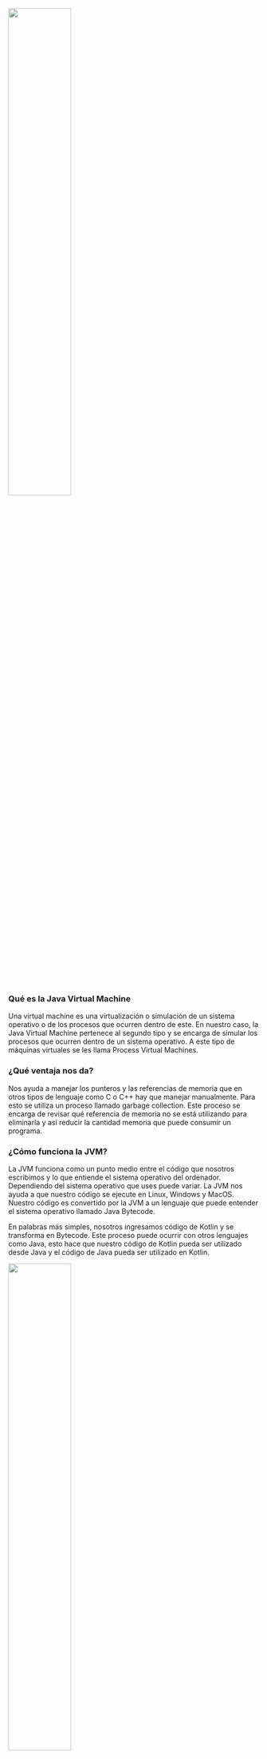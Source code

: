 
<img src="./static/images/kotlin.png" style="width:50%;"/>

### Qué es la Java Virtual Machine

Una virtual machine es una virtualización o simulación de un sistema operativo o de los procesos que ocurren dentro de este. En nuestro caso, la Java Virtual Machine pertenece al segundo tipo y se encarga de simular los procesos que ocurren dentro de un sistema operativo. A este tipo de máquinas virtuales se les llama Process Virtual Machines.

### ¿Qué ventaja nos da?

Nos ayuda a manejar los punteros y las referencias de memoria que en otros tipos de lenguaje como C o C++ hay que manejar manualmente. Para esto se utiliza un proceso llamado garbage collection. Este proceso se encarga de revisar qué referencia de memoria no se está utilizando para eliminarla y así reducir la cantidad memoria que puede consumir un programa.

### ¿Cómo funciona la JVM?

La JVM funciona como un punto medio entre el código que nosotros escribimos y lo que entiende el sistema operativo del ordenador. Dependiendo del sistema operativo que uses puede variar. La JVM nos ayuda a que nuestro código se ejecute en Linux, Windows y MacOS. Nuestro código es convertido por la JVM a un lenguaje que puede entender el sistema operativo llamado Java Bytecode.

En palabras más simples, nosotros ingresamos código de Kotlin y se transforma en Bytecode. Este proceso puede ocurrir con otros lenguajes como Java, esto hace que nuestro código de Kotlin pueda ser utilizado desde Java y el código de Java pueda ser utilizado en Kotlin.


<img src="./static/images/kotlin_924.png" style="width:50%;margin-left: auto; margin-right: auto"/>



### Carpetas y ficheros a la izquierda

SI inician con un ** punto “.” **, guardan información de nuestro proyecto.

* “gradle” es un sistema de compilacion de Android
* "build" carpeta que almacena el codigo compilado por gradle
* "src" carpeta más importante donde se encuentra nuestro codigo
* _‘main.kt’ _ fichero que sirve como punto de entrada para el desarrollo de nuestra app
* "test" carpeta de tests necesarios para la app
* _‘build.gradle.kts’ _ fichero que contiene la configuración de como funciona el proyecto, versiones, dependencias, etc.
* _‘gradle.properties’ _ fichero que permite declarar propiedades del proyecto
* ’seetings.gradle.kts’ fichero para especificar propiedades del proyecto


### Variables en Kotlin

var = valores que pueden cambiar
val = valores que no pueden cambiar
const val = valores que no deben camiar nunca, se declaran fuera de las funciones

Declarar variables

{var/val/const val} {nombreVariable} : {Tipo de dato (opcional)} = {valor}


```java
const val PI = 3.1415 //constante

fun main(args: Array<String>) {
    println("Hello World!")
    var optionA = 80 //variable mutable
    println( "numero: "+optionA)
    optionA = 50
    println( "numero cambiado: "+  optionA )

    val name = "susana" //variable inmutable
    println("name: "+ name )
    println("pi"+PI)

```

### Modificadores y tipos de datos en Kotlin

¿Qué es un dato primitivo
Tipos de datos originales de un lenguaje de programación. En Kotlin lo son los enteros, booleanos y cadenas de texto

¿Qué es un objeto
Es una combinación de variables, funciones y otros objetos.
En Kotlin todo es un objeto, se convierten los datos primitivos a un objeto para obtener algunas ventajas como:

Crear funciones especificas para el objeto que ayuden a no reescribir el código

Sobrescribir operadores como la suma o multiplicación

-Enteros
-Cadenas de texto
-Booleanos

Comparten en común que son primitivos ya que vienen directamente con el lenguaje, con ellos se pueden crear objetos.

### Operaciones con los tipos de datos en Kotlin

En Kotlin las operaciones son traducidas a funciones interiormente por el compilador. La operación val tercerValor = primerValor + segundoValor es lo mismo que decir tercerValor = primerValor.plus(segundoValor).

En la siguiente tabla te voy a dejar las operaciones que vas a poder realizar con los distintos tipos de datos y si te encuentras con alguno que no permita realizar esa operación puedes crearla por tu cuenta. Recuerda que Kotlin te permite extender el lenguaje para aprovechar estas funcionalidades.

Operaciones más utilizadas

|Expresión |	Función 	|Operator Fun|
|----------|------------|--------------|
|a + b 	| c = a + b |	public operator fun plus(other: Int): Int|
|a - b 	|c = a - b 	|public operator fun minus(other: Int): Int|
|a * b 	|c = a * b 	|public operator fun times(other: Int): Int|
|a / b 	|a = a / b 	|public operator fun div(other: Int): Int|
|a % b 	|c = a % b 	|public operator fun rem(other: Int): Int|
|a++ 	  |c = a++ 	  |public operator fun inc(): Int|
|a– 	  |c = a– 	  |public operator fun dec(): Int|
|a > b 	|c = a > b 	|public override operator fun compareTo(other: Int): Int|
|a < b 	|c = a < b 	|public override operator fun compareTo(other: Int): Int|
|a >= b  |c = a >= b |public override operator fun compareTo(other: Int)|: Int|
|a <= b |c = a <= b |public override operator fun compareTo(other: Int)|: Int|
|a != b |c = a != b 	|public open operator fun equals(other: Any?): |Boolean|

Dependiendo del tipo de dato que tengas podrás utilizar todos o solamente algunas de estas operaciones, por ejemplo si tienes una variable del tipo de dato String no vas a poder dividirla, a menos que tú crees esa función. Sin embargo, sí vas a poder sumar dos variables del tipo de dato String para obtener el valor de dicha suma.

Con esto espero que hayas obtenido una idea sobre cómo funcionan las operaciones, queda de parte de ti si prefieres utilizar la versión larga del operator fun o el operador directamente.

Ten en cuenta que si las operator fun se inventaron para que puedas reducir tu código a operaciones con símbolos ¿por algo será, no?


### Paradigmas de la programación:

Son formas de escribir código.

* Paradigma Imperativo: Se basa en modificar variables de estado que se encuentran dentro del programa y así hacer que el código realice las tareas que quieres.

* Paradigma declarativo: programacion funcional Nos ayuda a entender que es lo que tiene que hacer un programa, como hace las cosas el programa.



### CONDICIONAL IF

Es un mecanismo que nos proporciona el lenguaje para evaluar condiciones que son true o false y así decidir que bloque de codigo se va a ejecutar.  

Para evaluar las condiciones con la sentencia if debemos aprender el concepto de operador condicional, este operador nos van a servir para evaluar condiciones, los operadores condicional son:  

```
> mayor que.
< menor que.
>= mayor o igual que.
<= menor o igual que
== igualdad.
!= desigualdad.  

```
OPERADORES LOGICOS

Con los operadores logicos podremos comparar mas de una condición.  

&& operador "y": con este operador todas las condiciones tienen que ser verdaderas para que se cumpla la sentencia if.  

|| operador "o": basta que se cumpla una de las condiciones para que se cumpla la sentencia if.  

! operador "no"

### ESTRUCTURA DE CONTROL WHEN

Esta sentencia sirve en los casos que tengamos que comparar nuestra variable con múltiples opciones, ya que con la sentencia IF puede resultar poco optimo. 

SINTAXIS WHEN

* Iniciamos con la palabra reservada WHEN.
* Entre parentesis () escribimos la variable o constante que queremos evaluar.
* Posteriormente, vamos abrir y cerrar llaves {}, dentro de estas escribiremos las diferentes condiciones o casos.
* Cada vez que creamos un condición deberemos escribir un guion y un mayor que (->), luego entre llaves {} colocaremos el bloque de codigo que se va a ejecutar, para ello se escribe println(“el mensaje que va a salir por consola”).
* Por ultimo, utilizaremos ELSE para definir un bloque de codigo en caso que ninguna de nuestras opciones coincidan con el valor de nuestra variable.

EJEMPLO CON STRING

<EJEMPLO:

```java
val pais = "Argentina"

when(pais) {
    "Argentina" -> {
        println("El idioma de ${pais} es Español");
    } "Alemania" -> {
        println("El idioma de ${pais} es Aleman");
    } "EEUU" -> {
        println("El idioma de ${pais} es Ingles");
    } "Brasil" -> {
        println("El idioma de ${pais} es Portugues");
    } else -> {
        println("No conocemos el idioma");
    }
} > 
```

Si tenemos varios casos que coinciden con el mismo valor, lo podremos unir en una única condición colocando una coma(,) al final de cada condición.   

Al trabajar con when y números enteros (Int) podremos usar rangos, para ello debemos:  

* Se utiliza la misma sintaxis.
* En los casos o condiciones utilizaremos la palabra reservada IN.
* Seguido del valor inicial.
* Luego escribir dos puntos (…) y
* Por ultimo, colocamos el valor en donde se quiere que termine nuestro rango.

EJEMPLO CON NUMEROS ENTEROS

```java
val edad = 33;

when(edad) {
    in 0..3 -> {
        println("Tu edad es ${edad} eres un bebe");
    } in 4..11 -> {
        println("Tu edad es ${edad} eres un niño");
    } in 12..18 -> {
        println("Tu edad es ${edad} eres un adolecente");
    } in 19..59 -> {
        println("Tu edad es ${edad} eres un adulto");
    } in 60..99 -> {
        println("Tu edad es ${edad} eres un adulto mayor");
    } else -> {
        println("😲");
    }
}> 
```

### Bucles: While y Do While

Con while podemos hacer que se ejecute un bloque de código determinado hasta que se cumpla una condición.

Cuando usamos este tipo de bucles hay que tener cuidado para evitar producir bucles infinitos no deseados, para lo que necesitamos que dentro del bucle se actualice el valor que usemos en la condición de salida bajo alguna circunstancia.

En el siguiente ejemplo se ejecuta el bucle mientras (while) el día sea menor que 6 y cuando deja de cumplirse termina.

```java
var dia= 1
println("Empiza la semana")
while(dia < 6) {
    if  (dia == 1) {
        println("$dia dia trabajando")
    } else {
        println("$dia dias trabajando")
    }

    dia++ // Actualizamos la condicion
}
println("A descansar")

/* Resultado:
Empiza la semana
1 dia trabajando
2 dias trabajando
3 dias trabajando
4 dias trabajando
5 dias trabajando
A descansar
*/
```

### Null-Safety en Kotlin


Por defecto, todas las variables en Kotlin son non-nullable. De este modo, si intentamos asignar un valor null a cualquier variable, el compilador lanzará un error:

```java
var saludoNullable: String? = "Hola"
saludoNullable = null // Compila
```
Si queremos permitir que una variable pueda ser null, tendremos que definirla añadiendo ? a su tipo de datos.

## nullables

cuando declaras las variables de manera normal, estas no pueden ser inicializadas como null pero s agregamos un **? despues del tipo de dato nos permitira agregar un null**

este tipo de datos es para evitar el null pointer exeption 

si necesitamos obtener la longitud de nuestra variable con ? nos marcara un error pero podemos evitarlo usando un unsafe !!

```java
var myVar : String? = null
//unsafe operator
println(myVar!!.length)
```

## Null-Safety

Una variable es nula, cuando no se le ha asignado un valor 

Sir Tony Hoare, creo la referencia null o null pointer en 1965

Se recomienda evitar usar null, pues este nos puede causar errores al correr la app

### Nulable

Un tipo de dato nullable es una variable que puede contener un null, la forma en que se declaran es la siguiente:

```java
var segundoNombre? = "Maribel"
```

### Safe calls

es una herramienta que nos proporciona Kotlin, que nos hayuda a ejecutar cierto codigo cuando la variable no es nula, y lo realizamo de la sigueinte manera:

```java
println(segundoNombre?.length())
```

### Double bang !!

el operador !! le dice al compilador que estas 100% seguro de que en ese punto la variable no es null.

Se recomienda usarlo poco, por que puede ser considerado mala practica y ademas puede que la variable si llegue null 

### Elvis operation

Elvis operation ?: nos regresa un valor por defecto cuando una variable  es null y de esa forma evitamos ciertos errores

```java
fun main() {
    //cone el signo ? indicamos que la variable puede ser null
    var nombre : String? =  null;

    val caracterNumber :Int = nombre?.length ?: 0
    println(caracterNumber)

}
```

Ojo!

* Tu no puedes tener un catch o finally sin un try
* Tu no puedes poner codigo entre el try y el catch, o el catch y el finally.

por ejemplo:

```java
try { callRiskyCode( ) }
x = 7
catch(e: Bad Exception) {}
```

* Un try puede estar seguido de un catch o un finally
* Un try puede tener multiples catch blocks.

Esta explicacion esta en el libro Head First Kotlin en la pagina 244. Un gran libro en ingles que recomiendo mucho!


### 0El Elvis operator ?: 

Es una versión segura de una expresión if. Devuelve el valor a su izquierda si no es nulo. De lo contrario, devuelve el valor a su derecha… por ejemplo:

```java
w?.play ?: -1

```

El Elvis operator primero verifica el valor a su izquierda, en este caso w?.play y si ese valor no es null, el Elvis operator lo retorna. En el caso de que el valor de la izquierda sea null, el Elvis operator retornara el valor de la derecha, en este caso -1

es como decir "si w no es nulo y su propiedad de play no es nula, devuelve el valor de la propiedad de play, de lo contrario, devuelve -1

Pueden encontrar mas información sobre este tema en el libro que les recomende anteriormente Head First Kotlin!

### Listas


* Las listas son inmutables, si queremos agregar, remover o usar funciones mas avanzadas necesitaremos una mutableList.
* Podemos tener valores duplicados en una lista
* Podemos recorrer todos los elementos de una lista
* La principal diferencia entre una lista y un array es que la lista no puede actualizar ninguna de las referencias que almacena


```java
fun main(args: Array<String>) {

    // Lista inmutable
    val listaDeNombre = listOf("Nestor", "Joel", "Camila")
    println(listaDeNombre)

    // Lista mutable
    val listaVacia = mutableListOf<String>()
    println(listaVacia)
    listaVacia.add("Nestor") //.add agregar un valor a la lista
    println(listaVacia)

    val valorUsandoGet = listaVacia.get(0) //.get Obtener el valor de la lista
    println(valorUsandoGet)

    val valorUsandoOperador = listaVacia[0]
    println(valorUsandoOperador)


    val primerValor: String? = listaDeNombre.firstOrNull() // .first Obtener el  primer valor de una lista
    println(primerValor)

    listaVacia.removeAt(0) // removeAt Eliminar elementos de la una lista
    println(listaVacia)

    listaVacia.add("Joel")
    listaVacia.removeIf() {caracteres -> caracteres.length > 3} // removeIf Solo cuando la condicion sea valida
    println(listaVacia)

    val myArray = arrayOf(1,2,3,4,5)
    println("Mi array $myArray")
    println("Array como lista ${myArray.toList()}")
    
    // Para performance utilizar siempre arrays ** de lo contraria utilizar listas
}

```

### Filtrar listas

```java
fun main(args: Array<String>) {
    val numerosDeLoteria = listOf(11, 15, 30, 66, 5)

    //Ordenar ascendentemente con sorted
    val numerosSorted = numerosDeLoteria.sorted()
    println(numerosSorted)

    //Ordenar descendentemente con sortedDescending
    val numerosDescendientes = numerosDeLoteria.sortedDescending()
    println(numerosDescendientes)

    //Ordenar dependiendo de una condición con sortedBy
    val ordenarPorMultipos = numerosDeLoteria.sortedBy { num -> num < 50 }
    println(ordenarPorMultipos)

    //Ordenar de forma aleatoria
    val numerosAletorios = numerosDeLoteria.shuffled()
    println(numerosAletorios)

    //Ordenar de forma inversa
    val numerosEnReversa = numerosDeLoteria.reversed()
    println(numerosEnReversa)


    //Funciones de programación funcional

    //Map - Convertir un elemento de un tipo a otro tipo // siempre devuelve el ultimo valor

    val mensajesDeNumeros = numerosDeLoteria.map { num -> "Tu numero de lotería es $num" }
    println(mensajesDeNumeros)

    //Filtrar elementos dependiendo de condiciones con filter
    val numerosFiltrados = numerosDeLoteria.filter { num -> num > 50 }
    println(numerosFiltrados)
}

```

### Maps

Los mapas asocian claves con valores. Las claves deben ser únicas, pero los valores asociados no. De este modo, cada valor puede ser usado para identificar de manera única el valor asociado, ya que el mapa asegura que no puedes duplicar claves en la colección. Internamente, Kotlin usa la colección Java Map para implementar los mapas.
A diferencia de las interfaces List y Set en Kotlin que extienden la interfaz Collection, la interfaz Map no extiende nada. Algunas de las propiedades y funciones disponibles en esta interfaz se muestran a [g1] continuación. Observa como solo se permite hacer consultas, al definir una colección inmutable.
```java
//size: tamaño de la colección.

isEmpty(): //indica si el mapa está vacío.
containsKey(key: K): //indica si el mapa contiene una clave.
containsValue(value: V): // indica si el mapa contiene un valor.
get(key: K): //valor asociado a la llave dada o null si no se encuentra.
keys: //devuelve un Set inmutable con todas las claves en el mapa.
values: Collection //inmutable de todos los valores en el mapa.
mapOf() //crea un mapa inmutable compuesto por una lista de pares, donde el primer valor es la clave, y el segundo es el valor. Devuelve un objeto de tipo Map.

val prefijos: Map<Int, String> = mapOf(34 to "España", 1 to "USA", 233 to "Ghana")
for ((key, value) in prefijos) {
    println("$key es el código telefónico de $value")
}

//Podemos obtener el valor de una clave usando la función get(). También podemos usar los corchetes como un atajo para get().

print(prefijos.get(34)) // España
print(prefijos[34])     // España 

//La interfaz MutableMap no extiende la interfaz MutableCollection; su único padre es la interfaz Map. Este anula las propiedades keys, entries y values de la interfaz padre para poder redefinirlas. Además, incluye algunas funciones extra como:

put(key: K, value: V) //inserta el par clave-valor en el mapa. Devolverá el valor previo enlazado con la clave o null si la clave no existía.
remove(key: K) //borra la clave y su valor enlazado.
putAll(from: Map<out K, V>) //agrega nuevos pares clave-valor desde otro mapa. Si una clave ya existente será actualizada con el nuevo valor.
clear() //elimina todos los elementos del mapa.
mutableMapOf() //permite crear un mapa mutable sin indicar la implementación:

val monedas: MutableMap<String, String> = mutableMapOf("euro" to "España", "dolar" to "EEUU", "libra" to "UK")

println("Paises ${ monedas.values}") 
println("Monedas ${ monedas.keys}") 
monedas.put("cedi", "Ghana")
monedas.remove("dolar")  

```
Para indicar implementaciones específicas dispones de: hashMapOf() para crear un mapa de tipo LinkedHashMap., donde puedes consultar el orden en que los elementos fueron insertados, y sortedMapOf() para SortedMap, en el cual todas las entradas se almacenan en un orden de clave ascendente.



### Sets

Set Es similar a una lista, pero sin elementos repetidos

```java
fun main(args: Array<String>) {

    //Conjunto inmutable
    val vocalesRepidas = setOf("a", "e", "i", "o", "u", "a", "e", "i", "o", "u")
    println(vocalesRepidas)

    //Conjunto mutable
    val numerosFavoritos = mutableSetOf(1, 2, 3, 4)
    println(numerosFavoritos)
    numerosFavoritos.add(5)
    numerosFavoritos.add(5)
    println(numerosFavoritos)
    // Se elimina el elemento dependiendo del valor
    numerosFavoritos.remove(1)
    println(numerosFavoritos)

    val valorDelSet = numerosFavoritos.firstOrNull{ num -> num > 2}
    println(valorDelSet)
}
```

### ¿Qué son las funciones?

Las funciones se declaran usando la palabra clave fun, seguida del nombre del método, los paréntesis donde declararemos los valores de entrada y unas llaves que limitan la función.

```java
fun main(args: Array<String>) {
    showMyName()
    showMyLastName()
    showMyAge()
}
fun showMyName(){
    println("Me llamo Aris")
}
fun showMyLastName(){
    println("Mi Apellido es Guimerá")
}
fun showMyAge(){
    println("Tengo 24 años")
}
```
Si os fijáis en el código anterior, tenemos 4 métodos. 3 de ellos están destinados para una sola función (mostrar nombre, edad y apellidos) pero no se ejecutarán a no ser que sean llamados. Por ello el cuarto método que es el que se ejecutar el código, los llamará en el orden que le pongamos. Dándonos un resultado así.

Funciones con parámetros de entrada
Ahora vamos a ver las funciones con parámetros de entrada, que son iguales, pero al llamarlas habrá que mandarle las variables que necesite.

```java
fun main(args: Array<String>) {
    showMyInformation("Aris", "Guimerá", 24)
}
fun showMyInformation(name: String, lastName: String, age: Int){
    println("Me llamo $name $lastName y tengo $age años.")
}
```
Como se puede observar, tiene tres parámetros de entrada, la forma de declararlos es muy fácil el nombre de la variable, seguida de dos puntos y el tipo de variable, aquí si es obligatorio definir el tipo.

Obviamente al llamar al método podemos pasarle variables recuperadas de otros métodos y demás.

Funciones con parámetros de salida
Nos queda por ver como una función puede devolver un resultado o lo que haga nuestro método. La única limitación es que solo se puede devolver un parámetro, aunque para eso tenemos los métodos (ya lo veremos más tarde).

```java
fun main(args: Array<String>) {
    var result = add(5, 10)
    println(result)
}
fun add(firsNumber: Int, secondNumber: Int) : Int{
    return firsNumber + secondNumber
}

```

Como el ejemplo anterior añadimos los parámetros de entrada pero esta vez, al cerrar los paréntesis pondremos el tipo de variable que debe devolver nuestra función. Luego la función hará todo lo que tenga que hacer y cuando tenga el resultado, lo devolveremos con la palabra clave return.

Si el método es muy fácil, podemos evitar las llaves y simplificar la función un poco más.

```java
fun add(firsNumber: Int, secondNumber: Int) : Int = firsNumber + secondNumber
```

### Funciones de extensión en Kotlin

Las funciones de extensión (o extension functions en inglés) son funciones que, como su propio nombre indica, nos ayudan a extender la funcionalidad de clases sin necesidad de tocar su código. Ahora vamos a ver cómo se definen estas funciones, y algunos ejemplos que a mí personalmente me resultan muy útiles.

¿Cómo se define una función de extensión?
Tan solo hay que escribir una función como lo harías normalmente, y ponerle delante el nombre de la clase separado por un punto.

Ejemplo muy sencillo: queremos hacer que una vista tenga la función visible(), que la hace visible. Escribiríamos algo como esto:

```java
fun View.visible() {
    this.visibility = View.VISIBLE
}
//El this  lo he puesto para que veas que podemos usar las funciones y propiedades de esa clase como si estuviéramos dentro de  la propia clase, pero lo puedes omitir:

fun View.visible() {
    visibility = View.VISIBLE
}

```
Algunos ejemplos interesantes
Hay un par de ejemplos que me gusta poner, porque resumen muy bien la potencialidad de esto.

El primero es cuando estás inflando una vista dentro de un adapter. Normalmente utilizarías algo así:

```java
override fun onCreateViewHolder(parent: ViewGroup, viewType: Int): ViewHolder {
    val v = LayoutInflater.from(parent.context).inflate(R.layout.view_item, parent, false)
    return ViewHolder(v)
}
```
La línea que infla la vista y usa el parent es demasiado compleja, y el 99% de las veces suele ser igual en cualquier adapter. ¿Por qué no hacer que los ViewGroup  puedan inflar vistas?

```java
fun ViewGroup.inflate(layoutRes: Int): View {
    return LayoutInflater.from(context).inflate(layoutRes, this, false)
}

//Ahora ya puedes utilizarlo en el código de arriba:

override fun onCreateViewHolder(parent: ViewGroup, viewType: Int): ViewHolder {
    val v = parent.inflate(R.layout.view_item)
    return ViewHolder(v)
}
```
Un ejemplo muy parecido se puede hacer con las imágenes. Si utilizas por ejemplo la librería de Picasso, necesitas andar haciendo el típico ritual:

Picasso.with(imageView.context).load(url).into(imageView)

¿Qué te parecería poder decirle a ImageView que cargue una url directamente?

```java
fun ImageView.loadUrl(url: String) {
    Picasso.with(context).load(url).into(this)
}

imageView.loadUrl(url)
```

Propiedades de extensión

Igual que puedes hacer funciones de extensión, lo mismo puedes hacer con properties. Lo único que no podrán guardar un estado propio, sino valerse de las funciones ya existentes para modificar el estado:

```java
val ViewGroup.children: List get() = (0..childCount -1).map { getChildAt(it) }
//  Esta property recupera los hijos de un ViewGroup
// Ahora podrías iterar sobre ellos directamente:
parent.children.forEach { it.visible() }
```

Nota: it es una palabra reservada que se utiliza para acceder al valor de entrada de la función, cuando solo hay uno. Como ya hemos visto en otros artículos, se pueden nombrar esos valores de entrada, y asignar más cuando hay más de uno.

Conclusión
Con las funciones y las propiedades de extensión puedes extender cualquier librería a la que no tengas acceso y luego utilizar esas funciones y propiedades como si fueran propias de la clase. Lo único que verás es un import extra en el archivo en el que se use.

Si de verdad vas en serio con Kotlin y, como yo, piensas que es el lenguaje del futuro en Android, te recomiendo que le eches un vistazo al training gratuito, donde te contaré todo lo que necesitas para aprender a crear tus Apps Android en Kotlin desde cero.

### Parámetros por defecto

Una de las características de Kotlin es la posibilidad de trabajar con funciones con parámetros con valores por defecto. Tomemos como ejemplo la función sum que tiene dos parámetros y le agregamos un parámetro más:
```java
fun sum(x:Int, y:Int, z:Int): Int{
   return x + y + z
}

//Se podría asignar un valor a una de las variables:

fun sum(x:Int, y:Int, z:Int = 0): Int{
   return x + y + z
}

//Luego la función sum, podría llamarse de las siguientes maneras:

sum(3, 2, 1)
sum(2, 4)

```
En ambos casos funciona en forma adecuada. Esto tiene una ventaja pues permite crear funciones con parámetros por defecto, con lo cual evita realizar sobre carga de funciones. En lenguajes como Java no hay parámetros por defecto, con lo cual muchas veces se tiene que sobre cargar los métodos.

Parámetros con nombres
Que sucede si queremos imprimir determinados parámetros que no sean contiguos, por ejemplo, el primero y el tercero.

```java
//Generamos una nueva función:

fun printDetails(name:String,email:String = "", phone:String){
 println("name: $name - email: $email - phone: $phone")
}

//Si hacemos email con un valor por defecto:

printDetails("Juan", "123 123")
```
Esta función nos genera erro, pues el tercer valor phone, no tiene asignado un valor por defecto y es requerido. Por otro lado, por la forma de la variable, el valor indicado corresponde a phone, más el método no sabe como distinguir que es el tercer parámetro. Esto se soluciona utilizando el valor de los parámetros:

```java
printDetails("Juan", phone="123 123")

//Al tener el nombre de los parámetros, se pueden ingresar los parámetros en un orden indistinto:

printDetails(name="Juan", phone = "123 123")
printDetails(phone = "123 123", name="Juan" )

```
Esto es util cuando tengo funciones con múltiples parámetros. Usar el nombre de los parámetros permite ser más expresivo con nuestro código.

No es recomendable tener funciones con cinto o seis parámetros, para esto es recomendable tener un objeto que agrupe este conjunto de parámetros, pero en caso de que tengamos este tipo de funciones. El uso de los nombres es muy útil.


### Lambdas

Las funciones lambda (“lambdas”) son una forma sencilla de crear funciones ad-hoc (para un fin determinado). Las lambdas se pueden denotar de forma muy concisa en muchos casos gracias a la inferencia de tipos y la variable it implícita.


Ejemplos de declaración de Lambdas:

```java
//Una lambda con tipos explícitos en todas partes. La lambda es la parte entre llaves, que se asigna a una variable de tipo (String) -> String (un tipo de función)
val upperCase1: (String) ->String={str: String -> str.uppercase()}

//Inferencia de tipo dentro de lambda: el tipo del parámetro lambda se infiere del tipo de variable a la que está asignado.
val upperCase2: (String) -> String = {str -> str.uppercase()}

//Inferencia de tipo fuera de lambda: el tipo de variable se infiere del tipo del parámetro lambda y el valor de retorno.
val upperCase3 = {str: String -> str.uppercase()}

//No puede hacer ambas cosas a la vez, el compilador no tiene la posibilidad de inferir el tipo de esa manera.
//val upperCase4: {str -> str.uppercase()}


//Para lambdas con un solo parámetro, no tiene que nombrarlo explícitamente. En su lugar, puede utilizar la variable it implícita. Esto es especialmente útil cuando se puede inferir el tipo (que suele ser el caso).
val upperCase5: (String) -> String = {it.uppercase()}

//Si su lambda consta de una única llamada de función, puede usar punteros de función (: :).
val upperCase6: (String) -> String = String::uppercase
println(upperCase1("hello"))
println(upperCase2("hello"))
println(upperCase3("hello"))
println(upperCase5("hello"))
println(upperCase6("hello"))

```

### High Order functions

Funciones de orden superior

Kotlin es un lenguaje orientado a objetos pero introduce características existentes en los lenguajes funcionales que nos permiten crear un código más claro y expresivo.

Una de las características del paradigma de la programación funcional son las funciones de orden superior.

Las funciones de orden superior son funciones que pueden recibir como parámetros otras funciones y/o devolverlas como resultados.

Veremos una serie de ejemplos muy sencillos para ver como Kotlin implementa el concepto de funciones de orden superior y a medida que avancemos en el curso podremos ver las ventajas de este paradigma.

Problema 1
Definir una función de orden superior llamada operar. Llegan como parámetro dos enteros y una función. En el bloque de la función llamar a la función que llega como parámetro y enviar los dos primeros parámetros.
La función retorna un entero.

Proyecto147 - Principal.kt
```java
fun operar(v1: Int, v2: Int, fn: (Int, Int) -> Int) : Int {
    return fn(v1, v2)
}

fun sumar(x1: Int, x2: Int) = x1 + x2

fun restar(x1: Int, x2: Int) = x1 - x2

fun multiplicar(x1: Int, x2: Int) = x1 * x2

fun dividir(x1: Int, x2: Int) = x1 / x2

fun main(parametro: Array<String>) {
    val resu1 = operar(10, 5, ::sumar)
    println("La suma de 10 y 5 es $resu1")
    val resu2 = operar(5, 2, ::sumar)
    println("La suma de 5 y 2 es $resu2")
    println("La resta de 100 y 40 es ${operar(100, 40, ::restar)}")
    println("El producto entre 5 y 20 es ${operar(5, 20, ::multiplicar)}")
    println("La división entre 10 y 5 es ${operar(10, 5, ::dividir)}")
}

//Tenemos definidas 6 funciones en este problema. La única función de orden superior es la llamada “operar”:

fun operar(v1: Int, v2: Int, fn: (Int, Int) -> Int) : Int {
    return fn(v1, v2)
}

//El tercer parámetro de esta función se llama “fn” y es de tipo función. Cuando un parámetro es de tipo función debemos indicar los parámetros que tiene dicha función (en este caso tiene dos parámetros enteros) y luego del operador -> el tipo de dato que retorna esta función:

fn: (Int, Int) -> Int

//Cuando tengamos una función como parámetro que no retorne dato se indica el tipo Unit, por ejemplo:

fn: (Int, Int) -> Unit

//El algoritmo de la función operar consiste en llamar a la función fn y pasar los dos enteros que espera dicha función:

return fn(v1, v2)

//Como la función operar retorna un entero debemos indicar con la palabra clave return que devuelva el dato que retorna la función “fn”.

//Las cuatro funciones que calculan la suma, resta, multiplicación y división no tienen nada nuevo a lo visto en conceptos anteriores:

fun sumar(x1: Int, x2: Int) = x1 + x2

fun restar(x1: Int, x2: Int) = x1 - x2

fun multiplicar(x1: Int, x2: Int) = x1 * x2

fun dividir(x1: Int, x2: Int) = x1 / x2

//En la función main llamamos a la función operar y le pasamos tres datos, dos enteros y uno con la referencia de una función:

val resu1 = operar(10, 5, ::sumar)

//Como vemos para pasar la referencia de una función antecedemos el operador ::
//La función operar retorna un entero y lo almacenamos en la variable resu1 que mostramos luego por pantalla:

println("La suma de 10 y 5 es $resu1")

// Es importante imaginar el funcionamiento de la función operar que recibe tres datos y utiliza uno de ellos para llamar a otra función que retorna un valor y que luego este valor lo retorna operar y llega finalmente a la variable “resu1”.

// Llamamos a operar y le pasamos nuevamente la referencia a la función sumar:

val resu2 = operar(5, 2, ::sumar)
println("La suma de 5 y 2 es $resu2")

// De forma similar llamamos a operar y le pasamos las referencias a las otras funciones:

println("La resta de 100 y 40 es ${operar(100, 40, ::restar)}")
println("El producto entre 5 y 20 es ${operar(5, 20, ::multiplicar)}")
println("La división entre 10 y 5 es ${operar(10, 5, ::dividir)}")

```
Tener en cuenta que para sumar dos enteros es mejor llamar directamente a la función sumar y pasar los dos enteros, pero el objetivo de este problema es conocer la sintaxis de las funciones de orden superior presentando el problema más sencillo.

Las funciones de orden superior se pueden utilizar perfectamente en los métodos de una clase.

Problema 2

Declarar una clase que almacene el nombre y la edad de una persona. Definir un método que retorne true o false según si la persona es mayor de edad o no. Esta función debe recibir como parámetro una función que al llamarla pasando la edad de la persona retornara si es mayor o no de edad.
Tener en cuenta que una persona es mayor de edad en Estados Unidos si tiene 21 o más años y en Argentina si tiene 18 o más años.

Proyecto148 - Principal.kt

```java
class Persona(val nombre: String, val edad: Int) {
    fun esMayor(fn:(Int) -> Boolean): Boolean {
        return fn(edad)
    }
}

fun mayorEstadosUnidos(edad: Int): Boolean {
    if (edad >= 21)
        return true
    else
        return false
}

fun mayorArgentina(edad: Int): Boolean {
    if (edad >= 18)
        return true
    else
        return false
}

fun main(parametro: Array<String>) {
    val persona1 = Persona("juan", 18)
    if (persona1.esMayor(::mayorArgentina))
        println("${persona1.nombre} es mayor si vive en Argentina")
    else
        println("${persona1.nombre} no es mayor si vive en Argentina")
    if (persona1.esMayor(::mayorEstadosUnidos))
        println("${persona1.nombre} es mayor si vive en Estados Unidos")
    else
        println("${persona1.nombre} no es mayor si vive en Estados Unidos")
}

// Declaramos la clase Persona con dos propiedades llamadas nombre y edad:

class Persona(val nombre: String, val edad: Int) {

// La clase persona por si misma no guarda la nacionalidad de la persona, en cambio cuando se pregunta si es mayor de edad se le pasa como referencia una función que al pasar la edad nos retorna true o false:

fun esMayor(fn:(Int) -> Boolean): Boolean {return fn(edad)}

// Tenemos dos funciones que al pasar una edad nos retornan si es mayor de edad o no:

fun mayorEstadosUnidos(edad: Int): Boolean {
    if (edad >= 21)
        return true
    else
        return false
}

fun mayorArgentina(edad: Int): Boolean {
    if (edad >= 18)
        return true
    else
        return false
}

// En la función main creamos un objeto de la clase persona:

val persona1 = Persona("juan", 18)

// Llamamos al método esMayor del objeto persona1 y le pasamos la referencia de la función “mayorArgentina”:

 if (persona1.esMayor(::mayorArgentina))
        println("${persona1.nombre} es mayor si vive en Argentina")
    else
        println("${persona1.nombre} no es mayor si vive en Argentina")

// Ahora llamamos al método esMayor pero pasando la referencia de la función “mayorEstadosUnidos”:

if (persona1.esMayor(::mayorEstadosUnidos))
        println("${persona1.nombre} es mayor si vive en Estados Unidos")
    else
        println("${persona1.nombre} no es mayor si vive en Estados Unidos")

// Como podemos comprobar el concepto de funciones de orden superior es aplicable a los métodos de una clase.

// No hicimos un código más conciso con el objeto que quede más claro la sintaxis de funciones de orden superior, pero el mismo problema puede ser:

class Persona(val nombre: String, val edad: Int) {
    fun esMayor(fn:(Int) -> Boolean) = fn(edad)
}


fun mayorEstadosUnidos(edad: Int) = if (edad >= 21) true else false

fun mayorArgentina(edad: Int) = if (edad >= 18) true else false

fun main(parametro: Array<String>) {
    val persona1 = Persona("juan", 18)
    if (persona1.esMayor(::mayorArgentina))
        println("${persona1.nombre} es mayor si vive en Argentina")
    else
        println("${persona1.nombre} no es mayor si vive en Argentina")
    if (persona1.esMayor(::mayorEstadosUnidos))
        println("${persona1.nombre} es mayor si vive en Estados Unidos")
    else
        println("${persona1.nombre} no es mayor si vive en Estados Unidos")
}
```

### La Función let { }

La función let es una función que crea un alcance temporal para un objeto en el interior de un bloque de código.

Esto quiere decir, que puedes referirte al objeto sin usar su nombre debido a que es el parámetro de la función lambda pasada a let.

inline fun <T, R> T.let(block: (T) -> R): R

Lenguaje del código: HTML, XML (xml)
Como vez en su declaración, let:

* Es una función genérica con argumentos T y R
* Es una función inline
* Es una función de extensión del tipo recibidor T
* Recibe como parámetro un tipo función (T) -> ®
* Retorna como resultado a R
* Ya que let ejecuta a block pasando la expresión this del objeto recibidor, es como si crearas un espacio de escritura para tus sentencias asociadas al objeto.

```java
val resultado = objeto.let{
    /* sentencias y retorno de valor */
}
```

Lenguaje del código: Kotlin (kotlin)

Ejemplo: Función let Para Mapear

```java
// Supongamos que tenemos una clase para las facturas junto a otra que representa las líneas que están en ella:

class InvoiceLine(val unitCost: Double)
class Invoice(val customer: String, val lines: List<InvoiceLine>)

// Lenguaje del código: Kotlin (kotlin)
// Ahora deseamos leer una factura y formatear las propiedades de la misma para mostrarlas en pantalla.

fun main() {
    val invoice = Invoice(
        "Fabricia",
        listOf(
            InvoiceLine(5.0),
            InvoiceLine(4.0),
            InvoiceLine(6.0)
        )
    )

    val invoiceDetail = invoice.let {
        val total = it.lines.sumOf { line -> line.unitCost }
        "La factura de ${it.customer} tiene un total de $total"
    }

    println(invoiceDetail)
}

```
Salida:

La factura de Fabricia tiene un total de 15.0

Como puedes notar, al invocar a invoice.let{}, el parámetro del lambda será invoice, por lo que podemos usar a it como referencia.

Con esta forma podemos obtener el total de la factura a través de it.lines.sumOf{} y construir un String resultante con it.customer.

El objetivo es crear un contexto que te permita mejorar la legibilidad del propósito de tu código.

Ejemplo: Función let Y Tipos Anulables

La función let también es de utilidad para ejecutar sentencias sobre tipos anulables en conjunto con el operador de acceso seguro(.?).

Si el objeto recibidor no es null, entonces las sentencias del lambda que pasaste como bloque de código son ejecutadas, de lo contrario no habrá acción.

Por ejemplo, ¿que pasaría si la factura leída fuese nula e intentaras imprimir su detalle?:

```java
fun main() {
    val invoice: Invoice? = null

    val invoiceDetail = invoice?.let {
        val total = it.lines.sumOf { line -> line.unitCost }
        "La factura de ${it.customer} tiene un total de $total"
    }

    println(invoiceDetail)
}

//Resultado: null
```

Lenguaje del código: JavaScript (javascript)
La función let tratará a invoice como si fuese no aceptara nulos en todo el alcance del lambda, de esta forma te evitas la comprobación de nulidad en cada línea del bloque de código.

Y si es null, entonces el parámetro block de let() no será ejecutado.


### With

“La función with nos ayuda a acceder directamente a las propiedades de la variable o a la misma variable utilizando this”

```java
fun main(args: Array<String>) {
	val colores = listOf("Azul", "Amarillo", "Rojo")

	// Tenemoes accedo directo al scope de colores con with, así ya no necesitamos escribir el nombre de la variable
	with(colores){
		println("Nuestros colores son $this")
		println("Esta lista tiene una cantidad de colores de $size")
	}
}
```

### Run

```java
fun main(args: Array<String>){
    val moviles = mutableListOf("Samsung A50","Samsung A51","Samsung A52")
            .run{
                removeIf{ movil->movil.contains("A50") }
                this
            }
    println(moviles)
}

```

### Apply

La Función apply

El propósito de la función apply es tomar como alcance al objeto recibidor T sobre el que es invocado, aplicar las sentencias del parámetro block que recibe sobre dicho contexto y retornar el mismo objeto modificado.
```java
inline fun <T> T.apply(block: T.() -> Unit): T

```
Lenguaje del código: Kotlin (kotlin)
Como ves, el cuerpo del tipo función a pasar es Unit, esto significa que no es necesario especificar un resultado en la última línea de la lambda con recibidor que pases como argumento.

Para referirte al recibidor, usa la expresión this y así tendrás acceso a los miembros.
```java
instancia.apply{
    // Modificación de propiedades
    // Llamada de métodos
    // etc.
}
```
La función apply trabaja similar a with, solo que apply es una función de extensión y retorna al objeto recibidor como resultado.

Esto te permite inicializar propiedades cuando creas u obtienes instancias de una clase e incluso encadenar operaciones subsecuentes.

Ejemplo Con La Función apply
Tomemos como ejemplo la declaración de una clase que representa un par de zapatos en el inventario de un negocio.
```java
data class Shoe(
    var size: Int = 38,
    var color: String = "Negro",
    var stock: Int = 10
)

// Ahora supongamos que es necesario crear una instancia inicial por defecto, luego es necesario cambiar sus propiedades y finalmente imprimir su detalle.

fun main() {
    val newShoe = Shoe()

    val shoeDetail = newShoe.apply {
        size = 42
        color = "Rojo"
        stock = 25
    }.toString()

    print(shoeDetail)
}

//Salida:

Shoe(size=42, color=Rojo, stock=25)
```
Al usar la función apply sobre la instancia del par de zapatos, fue posible acceder directamente a cada propiedad, ya que el contexto de la función lambda es newShoe. Si usas IntelliJ podrás un mensaje del objeto recibidor permanente:

Función apply En Android
La función apply es de gran utilidad cuando obtienes referencias de views en Android o las creas desde el código.

Por ejemplo, supón que requieres crear un CheckBox dinámicamente en un fragmento que maneja la creación de cuentas para tus usuarios.

Usando apply, puedes setear las propiedades necesarias para construcción:

```java
val checkBox = CheckBox(requireContext()).apply {
    text = "¿Enviar boletín semanal"

    isChecked = true
    contentDescription = "CheckBox para boletín semanal"
    setPadding(20)
}
```
Habrán propiedades cuyo mutador set() sea privado y no puedas acceder con el acceso de punto, por lo que debes usar directamente los métodos de asignación como setPadding().

### Also

DATO IMPORTANTE SOBRE SCOPE FUNCTIONS

apply y also devuelve el objeto contexto directamente.
let, run, y with retorna el último valor de la lambda.

Si quieren leer más sobre las scope functions, está la documentación de Kotlin: https://kotlinlang.org/docs/scope-functions.html

Por ejemplo, dice que usemos also cuando no queramos sobreescribir la referencia de this de un contexto exterior (el de la clase por ejemplo).

La función also es otra función de alcance, cuyo objetivo es permitirte añadir acciones adicionales sobre un objeto, a través de una lambda regular como parámetro.

Su uso se traduce a «y también hacer lo siguiente con el objeto».
```java
recibidor.also{
     accionesAdicionales(it)
}

//La declaración de su firma es la siguiente:
inline fun <T> T.also(block: (T) -> Unit): T
```

Al igual que apply, also retorna al objeto recibidor T como resultado y es una función de extensión. Salvo que block es un tipo función regular y usaremos la refenrecia it para T.

Ejemplo Con La Función also
Para ejemplificar el uso de la función also{} podemos tomar como base el ejemplo que vimos en el tutorial de apply, donde inicializábamos un par de zapatos y luego obteníamos su detalle para imprimirlo.

```java
data class Shoe(
    var size: Int = 38,
    var color: String = "Negro",
    var stock: Int = 10
)

fun main() {
    val newShoe = Shoe()

    val shoeDetail = newShoe.apply {
        size = 42
        color = "Rojo"
        stock = 25
    }.toString()

    print(shoeDetail)
}
```
En este caso podemos añadir la ejecución de print() como parte de la cadena de inicialización con la función also.
```java
fun main() {
    val newShoe = Shoe().apply {
        size = 42
        color = "Rojo"
        stock = 25
    }.also {
        print(it)
    }
}
```
Debido a que apply retorna la nueva instancia del zapato, es posible encadenar la llamada de also, por lo que la variable newShoe recibe el contenido final y de paso se imprime el mensaje pasando al indicador it.

Todo en una misma cadena de bloques asociados a un contexto que mejora la legibilidad de nuestro código.

-----
Las high order functions son llamadas así porque:
R= Son funciones que reciben como parámetro otras funciones.

En Kotlin un tipo de dato entero se define como:
R= Int

¿Por qué debo utilizar la función map en lugar de un for normal?
R= Porque al utilizar la función map evito estar creando una lista mutable y estar agregando elementos a dicha lista.

El tipo de variable val es de lectura y escritura.
R= Falso

En Kotlin es posible asignar un valor utilizando un if
R= Verdadero

Las variables de tipo var son de lectura y escritura.
R= Verdadero

La palabra reservada para crear una función en Kotlin es:
R= fun

Kotlin solo sirve para crear aplicaciones Android.
R= Falso

Kotlin es un lenguaje fuertemente tipado.
R= Verdadero

Al escribir código en Kotlin debes evitar la mutabilidad y utilizar más la inmutabilidad.
R= Verdadero

La función main es...
R= El punto de entrada de tu programa.

Las lambdas se pueden crear y pasar como parámetros a otras funciones, pero no se pueden almacenar en variables.
R= Falso, las lambdas se pueden crear y almacenar en variables así como también se pueden pasar como parámetros a otras funciones.

¿Cuántas ramas puede tener un when?
R= Dependiendo del tipo de dato que se utilice puede tener desde 2 ramas hasta n cantidad.

¿Cuál es el resultado de la siguiente función? fun miFuncion(val nombre: String, val apellido: String) = nombre + apellido
R= Si utilizamos los parámetros Andrea Gómez el resultado sería: AndreaGómez

Si quiero filtrar los elementos de una lista por una condición, debo utilizar la función:
R= filter

Dada la siguiente lista: val lista = listOf(1,2,3,4) si quisiera eliminar el primer elemento de la lista ¿que tendría que hacer?
R= No podría porque la lista es inmutable.

Los nullables son:
R= Como toda herramienta, pueden ser buenas o malas dependiendo de su uso.

Cuando quiero iterar sobre una lista para modificar elementos y devolver elementos modificados debe utilizarse la función:
R= map

Con el when siempre tengo que incluir una rama else.
R= Sí, es una buena práctica tener un when exhaustivo.

Este operador ?: es llamado el operador:
R= Elvis

La función apply nos permite:
R= Realizar modificaciones a una variable y devolver la misma variable con las propiedades modificadas.

Cuando quiero iterar sobre una lista sin necesariamente modificar sus elementos puedo usar la función:
R= forEach

El operador double bang !! es...
R= Considerado una mala practica y debemos evitar utilizarlo lo más posible.

Las funciones en Kotlin siempre devuelven un tipo.
R = Sí, siempre devuelven un valor aunque sea implícito.

El siguiente código miVariableNullable?.let{ it -> it.length } nos ayuda a:
R = Ejecutar el código dentro de las llaves solamente cuando miVariableNullable no sea nulo.

En Kotlin el operador ternario no existe porque:
R = Con un If podemos replicar el comportamiento.

Las funciones de extensión nos permiten:
R= Extender del lenguaje y añadir funcionalidades a objetos, creando un código entendible y conciso.


Si tengo un MutableMap con un elemento que tiene como clave "RazaDePerro" y el valor es "Corgi". Al intentar asignar un nuevo elemento con la clave "RazaDePerro" y el valor "Pitbull" ¿Cuál sería el resultado?
R = El primer valor será sobreescrito por el segundo valor.

Si tenemos: val set = setOf("a","b","c") y ejecutamos la función set.remove(0) ¿Qué ocurrirá?
R = No ocurre nada porque no se pueden eliminar elementos de un set

¿Cuántos valores puede tener la siguiente variable? val a : Boolean
R = Tres